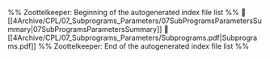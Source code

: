 %% Zoottelkeeper: Beginning of the autogenerated index file list  %%
📄 [[4Archive/CPL/07_Subprograms_Parameters/07SubProgramsParametersSummary|07SubProgramsParametersSummary]]
📄 [[4Archive/CPL/07_Subprograms_Parameters/Subprograms.pdf|Subprograms.pdf]]
%% Zoottelkeeper: End of the autogenerated index file list  %%
